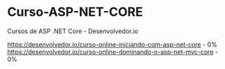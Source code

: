 # Curso-ASP-NET-CORE
Cursos de ASP .NET Core - Desenvolvedor.io


https://desenvolvedor.io/curso-online-iniciando-com-asp-net-core - 0%
https://desenvolvedor.io/curso-online-dominando-o-asp-net-mvc-core - 0%
